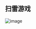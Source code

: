 ## 扫雷游戏

![image](https://user-images.githubusercontent.com/1274730/37564575-c929caa0-2ad3-11e8-8622-4fbd9e20304f.png)
